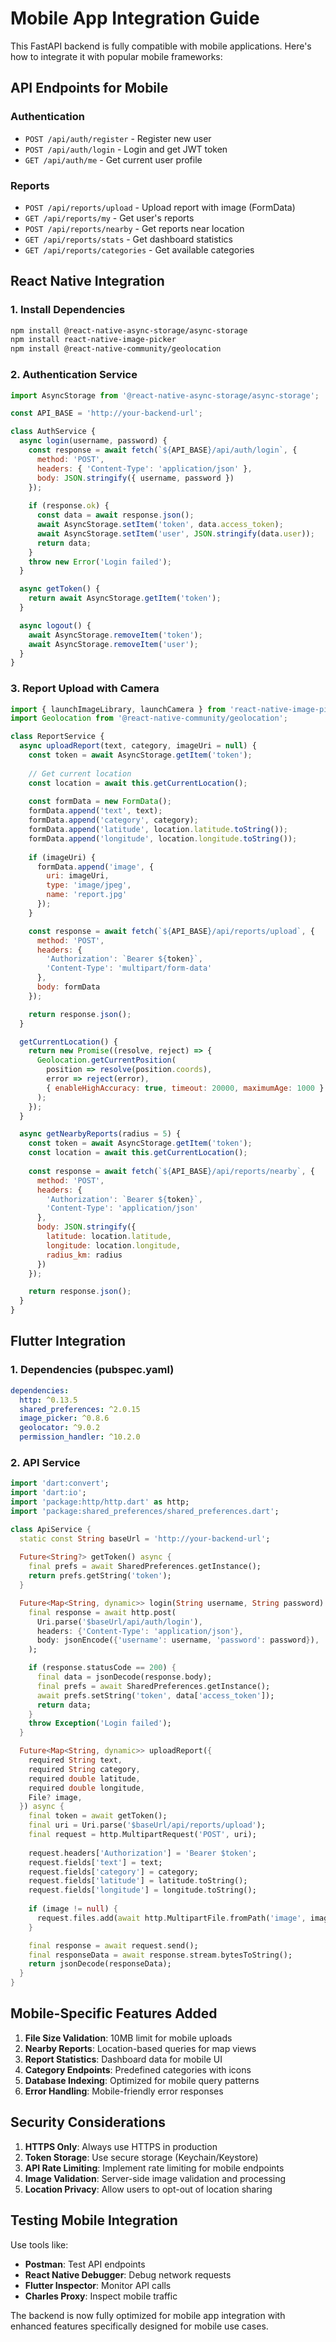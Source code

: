 # Mobile App Integration Guide

This FastAPI backend is fully compatible with mobile applications. Here's how to integrate it with popular mobile frameworks:

## API Endpoints for Mobile

### Authentication
- `POST /api/auth/register` - Register new user
- `POST /api/auth/login` - Login and get JWT token
- `GET /api/auth/me` - Get current user profile

### Reports
- `POST /api/reports/upload` - Upload report with image (FormData)
- `GET /api/reports/my` - Get user's reports
- `POST /api/reports/nearby` - Get reports near location
- `GET /api/reports/stats` - Get dashboard statistics
- `GET /api/reports/categories` - Get available categories

## React Native Integration

### 1. Install Dependencies
```bash
npm install @react-native-async-storage/async-storage
npm install react-native-image-picker
npm install @react-native-community/geolocation
```

### 2. Authentication Service
```javascript
import AsyncStorage from '@react-native-async-storage/async-storage';

const API_BASE = 'http://your-backend-url';

class AuthService {
  async login(username, password) {
    const response = await fetch(`${API_BASE}/api/auth/login`, {
      method: 'POST',
      headers: { 'Content-Type': 'application/json' },
      body: JSON.stringify({ username, password })
    });
    
    if (response.ok) {
      const data = await response.json();
      await AsyncStorage.setItem('token', data.access_token);
      await AsyncStorage.setItem('user', JSON.stringify(data.user));
      return data;
    }
    throw new Error('Login failed');
  }

  async getToken() {
    return await AsyncStorage.getItem('token');
  }

  async logout() {
    await AsyncStorage.removeItem('token');
    await AsyncStorage.removeItem('user');
  }
}
```

### 3. Report Upload with Camera
```javascript
import { launchImageLibrary, launchCamera } from 'react-native-image-picker';
import Geolocation from '@react-native-community/geolocation';

class ReportService {
  async uploadReport(text, category, imageUri = null) {
    const token = await AsyncStorage.getItem('token');
    
    // Get current location
    const location = await this.getCurrentLocation();
    
    const formData = new FormData();
    formData.append('text', text);
    formData.append('category', category);
    formData.append('latitude', location.latitude.toString());
    formData.append('longitude', location.longitude.toString());
    
    if (imageUri) {
      formData.append('image', {
        uri: imageUri,
        type: 'image/jpeg',
        name: 'report.jpg'
      });
    }

    const response = await fetch(`${API_BASE}/api/reports/upload`, {
      method: 'POST',
      headers: {
        'Authorization': `Bearer ${token}`,
        'Content-Type': 'multipart/form-data'
      },
      body: formData
    });

    return response.json();
  }

  getCurrentLocation() {
    return new Promise((resolve, reject) => {
      Geolocation.getCurrentPosition(
        position => resolve(position.coords),
        error => reject(error),
        { enableHighAccuracy: true, timeout: 20000, maximumAge: 1000 }
      );
    });
  }

  async getNearbyReports(radius = 5) {
    const token = await AsyncStorage.getItem('token');
    const location = await this.getCurrentLocation();
    
    const response = await fetch(`${API_BASE}/api/reports/nearby`, {
      method: 'POST',
      headers: {
        'Authorization': `Bearer ${token}`,
        'Content-Type': 'application/json'
      },
      body: JSON.stringify({
        latitude: location.latitude,
        longitude: location.longitude,
        radius_km: radius
      })
    });

    return response.json();
  }
}
```

## Flutter Integration

### 1. Dependencies (pubspec.yaml)
```yaml
dependencies:
  http: ^0.13.5
  shared_preferences: ^2.0.15
  image_picker: ^0.8.6
  geolocator: ^9.0.2
  permission_handler: ^10.2.0
```

### 2. API Service
```dart
import 'dart:convert';
import 'dart:io';
import 'package:http/http.dart' as http;
import 'package:shared_preferences/shared_preferences.dart';

class ApiService {
  static const String baseUrl = 'http://your-backend-url';
  
  Future<String?> getToken() async {
    final prefs = await SharedPreferences.getInstance();
    return prefs.getString('token');
  }

  Future<Map<String, dynamic>> login(String username, String password) async {
    final response = await http.post(
      Uri.parse('$baseUrl/api/auth/login'),
      headers: {'Content-Type': 'application/json'},
      body: jsonEncode({'username': username, 'password': password}),
    );

    if (response.statusCode == 200) {
      final data = jsonDecode(response.body);
      final prefs = await SharedPreferences.getInstance();
      await prefs.setString('token', data['access_token']);
      return data;
    }
    throw Exception('Login failed');
  }

  Future<Map<String, dynamic>> uploadReport({
    required String text,
    required String category,
    required double latitude,
    required double longitude,
    File? image,
  }) async {
    final token = await getToken();
    final uri = Uri.parse('$baseUrl/api/reports/upload');
    final request = http.MultipartRequest('POST', uri);
    
    request.headers['Authorization'] = 'Bearer $token';
    request.fields['text'] = text;
    request.fields['category'] = category;
    request.fields['latitude'] = latitude.toString();
    request.fields['longitude'] = longitude.toString();
    
    if (image != null) {
      request.files.add(await http.MultipartFile.fromPath('image', image.path));
    }

    final response = await request.send();
    final responseData = await response.stream.bytesToString();
    return jsonDecode(responseData);
  }
}
```

## Mobile-Specific Features Added

1. **File Size Validation**: 10MB limit for mobile uploads
2. **Nearby Reports**: Location-based queries for map views
3. **Report Statistics**: Dashboard data for mobile UI
4. **Category Endpoints**: Predefined categories with icons
5. **Database Indexing**: Optimized for mobile query patterns
6. **Error Handling**: Mobile-friendly error responses

## Security Considerations

1. **HTTPS Only**: Always use HTTPS in production
2. **Token Storage**: Use secure storage (Keychain/Keystore)
3. **API Rate Limiting**: Implement rate limiting for mobile endpoints
4. **Image Validation**: Server-side image validation and processing
5. **Location Privacy**: Allow users to opt-out of location sharing

## Testing Mobile Integration

Use tools like:
- **Postman**: Test API endpoints
- **React Native Debugger**: Debug network requests
- **Flutter Inspector**: Monitor API calls
- **Charles Proxy**: Inspect mobile traffic

The backend is now fully optimized for mobile app integration with enhanced features specifically designed for mobile use cases.